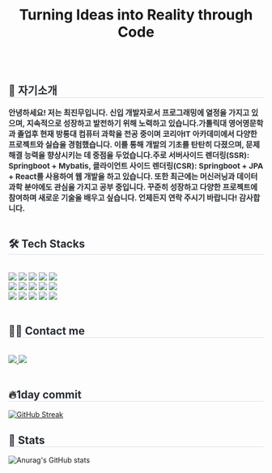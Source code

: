<h1></h1>
<h1 align="center" >Turning Ideas into Reality through Code</h1>
<br>
<br>
    <div style="text-align: left;"> 
    <h2 style="border-bottom: 1px solid #d8dee4; color: #282d33;"> 🙌  자기소개 </h2>  
    <div style="font-weight: 700; font-size: 15px; text-align: left; color: #282d33;"> 안녕하세요! 저는 최진무입니다. 신입 개발자로서 프로그래밍에 열정을 가지고 있으며, 지속적으로 성장하고 발전하기 위해 노력하고 있습니다.가톨릭대 영어영문학과 졸업후 현재 방통대 컴퓨터 과학을 전공 중이며 코리아IT 아카데미에서 다양한 프로젝트와 실습을 경험했습니다. 이를 통해 개발의 기초를 탄탄히 다졌으며, 문제 해결 능력을 향상시키는 데 중점을 두었습니다.주로 서버사이드 렌더링(SSR): Springboot + Mybatis, 클라이언트 사이드 렌더링(CSR): Springboot + JPA + React를 사용하여 웹 개발을 하고 있습니다. 또한 최근에는 머신러닝과 데이터 과학 분야에도 관심을 가지고 공부 중입니다. 꾸준히 성장하고 다양한 프로젝트에 참여하며 새로운 기술을 배우고 싶습니다. 언제든지 연락 주시기 바랍니다! </li> 감사합니다. </div> 
    </div>
    <br>
    <div style="text-align: left;">
    <h2 style="border-bottom: 1px solid #d8dee4; color: #282d33;"> 🛠️ Tech Stacks </h2> <br> 
    <div style="margin: ; text-align: left;" "text-align: left;"> <img src="https://img.shields.io/badge/Amazon S3-569A31?style=for-the-badge&logo=Amazon S3&logoColor=white">
          <img src="https://img.shields.io/badge/Amazon AWS-232F3E?style=for-the-badge&logo=Amazon AWS&logoColor=white">
          <img src="https://img.shields.io/badge/Git-F05032?style=for-the-badge&logo=Git&logoColor=white">
          <img src="https://img.shields.io/badge/Github-181717?style=for-the-badge&logo=Github&logoColor=white">
          <img src="https://img.shields.io/badge/HTML5-E34F26?style=for-the-badge&logo=HTML5&logoColor=white">
          <br/><img src="https://img.shields.io/badge/jQuery-0769AD?style=for-the-badge&logo=jQuery&logoColor=white">
          <img src="https://img.shields.io/badge/Java-007396?style=for-the-badge&logo=Java&logoColor=white">
          <img src="https://img.shields.io/badge/Javascript-F7DF1E?style=for-the-badge&logo=Javascript&logoColor=white">
          <img src="https://img.shields.io/badge/MySQL-4479A1?style=for-the-badge&logo=MySQL&logoColor=white">
          <img src="https://img.shields.io/badge/Python-3776AB?style=for-the-badge&logo=Python&logoColor=white">
          <br/><img src="https://img.shields.io/badge/React-61DAFB?style=for-the-badge&logo=React&logoColor=white">
          <img src="https://img.shields.io/badge/Redux-764ABC?style=for-the-badge&logo=Redux&logoColor=white">
          <img src="https://img.shields.io/badge/Spring Boot-6DB33F?style=for-the-badge&logo=Spring Boot&logoColor=white">
          <img src="https://img.shields.io/badge/C-A8B9CC?style=for-the-badge&logo=C&logoColor=white">
          <img src="https://img.shields.io/badge/C++-00599C?style=for-the-badge&logo=C%2B%2B&logoColor=white">
          <br/></div>
    </div>
    <br>
    <div style="text-align: left;">
    <h2 style="border-bottom: 1px solid #d8dee4; color: #282d33;"> 🧑‍💻 Contact me </h2> <br> 
    <div style="text-align: left;"> <a href=mailto:chaiginmoo@gmail.com> <img src="https://img.shields.io/badge/Gmail-EA4335?style=for-the-badge&logo=Gmail&logoColor=white&link=mailto:chaiginmoo@gmail.com"> </a>
         <a href=https://m.blog.naver.com/cro2233> <img src="https://img.shields.io/badge/Naver-03C75A?style=for-the-badge&logo=Naver&logoColor=white&link=https://m.blog.naver.com/cro2233"> </a>
          </div>  <br> 
    <div style="text-align: left;">  </div> 
    </div>
    <div style="text-align: left;"> 
    <h2 style="border-bottom: 1px solid #d8dee4; color: #282d33;"> 🔥1day commit </h2>   
    </div>

[![GitHub Streak](https://github-readme-streak-stats.herokuapp.com/?user=chaiginmoo&theme=tokyonight)](https://git.io/streak-stats)

<div style="text-align: left;"> 
    <h2 style="border-bottom: 1px solid #d8dee4; color: #282d33;"> 🏅 Stats </h2> 
</div>

![Anurag's GitHub stats](https://github-readme-stats.vercel.app/api?username=chaiginmoo&theme=ambient_gradient_icons=true)

    
    
